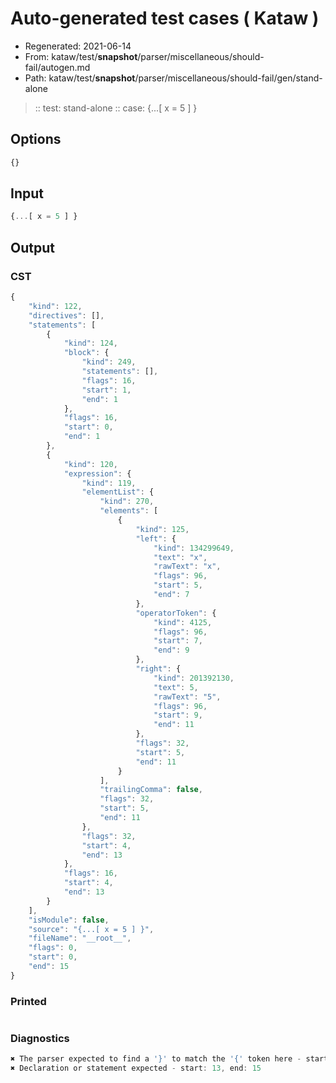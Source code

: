 # Auto-generated test cases ( Kataw )
- Regenerated: 2021-06-14
- From: kataw/test/__snapshot__/parser/miscellaneous/should-fail/autogen.md
- Path: kataw/test/__snapshot__/parser/miscellaneous/should-fail/gen/stand-alone
> :: test: stand-alone
> :: case: {...[ x = 5 ] }
## Options

`````js
{}
`````
## Input

`````js
{...[ x = 5 ] }
`````
## Output

### CST

```javascript
{
    "kind": 122,
    "directives": [],
    "statements": [
        {
            "kind": 124,
            "block": {
                "kind": 249,
                "statements": [],
                "flags": 16,
                "start": 1,
                "end": 1
            },
            "flags": 16,
            "start": 0,
            "end": 1
        },
        {
            "kind": 120,
            "expression": {
                "kind": 119,
                "elementList": {
                    "kind": 270,
                    "elements": [
                        {
                            "kind": 125,
                            "left": {
                                "kind": 134299649,
                                "text": "x",
                                "rawText": "x",
                                "flags": 96,
                                "start": 5,
                                "end": 7
                            },
                            "operatorToken": {
                                "kind": 4125,
                                "flags": 96,
                                "start": 7,
                                "end": 9
                            },
                            "right": {
                                "kind": 201392130,
                                "text": 5,
                                "rawText": "5",
                                "flags": 96,
                                "start": 9,
                                "end": 11
                            },
                            "flags": 32,
                            "start": 5,
                            "end": 11
                        }
                    ],
                    "trailingComma": false,
                    "flags": 32,
                    "start": 5,
                    "end": 11
                },
                "flags": 32,
                "start": 4,
                "end": 13
            },
            "flags": 16,
            "start": 4,
            "end": 13
        }
    ],
    "isModule": false,
    "source": "{...[ x = 5 ] }",
    "fileName": "__root__",
    "flags": 0,
    "start": 0,
    "end": 15
}
```

### Printed

```javascript

```

### Diagnostics

```javascript
✖ The parser expected to find a '}' to match the '{' token here - start: 1, end: 4
✖ Declaration or statement expected - start: 13, end: 15

```

